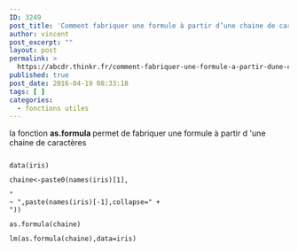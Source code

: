 ```yaml
---
ID: 3249
post_title: 'Comment fabriquer une formule à partir d’une chaine de caractères? : as.formula()'
author: vincent
post_excerpt: ""
layout: post
permalink: >
  https://abcdr.thinkr.fr/comment-fabriquer-une-formule-a-partir-dune-chaine-de-caracteres-as-formula/
published: true
post_date: 2016-04-19 08:33:18
tags: [ ]
categories:
  - fonctions utiles
---
```

la fonction <strong>as.formula </strong>permet de fabriquer une formule à partir d 'une chaine de caractères<br /> <pre><code><p>data(iris)</p><p>chaine&lt;-paste0(names(iris)[1],</p><p>" ~ ",paste(names(iris)[-1],collapse=" + "))</p><p>as.formula(chaine)</p><p>lm(as.formula(chaine),data=iris)</p></code></pre>
